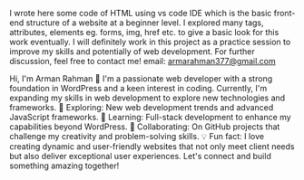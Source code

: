I wrote here some code of HTML using vs code IDE which is the basic front-end structure of a website at a beginner level. I explored many tags, attributes, elements eg. forms,
img, href etc. to give a basic look for this work eventually. I will definitely work in this project as a practice session to improve my skills and potentially of web 
development. For further discussion, feel free to contact me!
email: armarahman377@gmail.com

Hi, I'm Arman Rahman 👋
I'm a passionate web developer with a strong foundation in WordPress and a keen interest in coding. Currently, I'm expanding my skills in web development to explore new
technologies and frameworks.
🔭 Exploring: New web development trends and advanced JavaScript frameworks.
🌱 Learning: Full-stack development to enhance my capabilities beyond WordPress.
🤝 Collaborating: On GitHub projects that challenge my creativity and problem-solving skills.
💡 Fun fact: I love creating dynamic and user-friendly websites that not only meet client needs but also deliver exceptional user experiences.
Let's connect and build something amazing together! 
